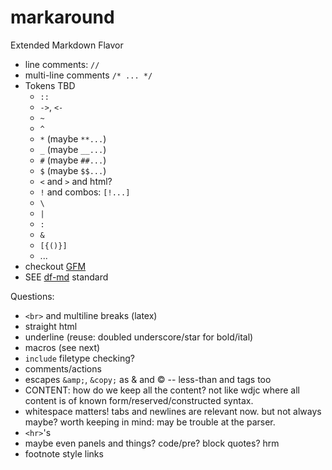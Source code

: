 markaround
==========

Extended Markdown Flavor


- line comments: `//`
- multi-line comments `/* ... */`
- Tokens TBD
	- `::`
	- `->`, `<-`
	- `~`
	- `^`
	- `*` (maybe `**...`)
	- `_` (maybe `__...`)
	- `#` (maybe `##...`)
	- `$` (maybe `$$...`)
	- `<` and `>` and html?
	- `!` and combos: `[!...]`
	- `\`
	- `|`
	- `:`
	- `&`
	- `[{()}]`
	- ...
- checkout [GFM](https://help.github.com/articles/github-flavored-markdown)
- SEE [df-md](http://daringfireball.net/projects/markdown/syntax) standard
	
Questions:

- `<br>` and multiline breaks (latex)
- straight html
- underline (reuse: doubled underscore/star for bold/ital)
- macros (see next)
- `include` filetype checking?
- comments/actions
- escapes `&amp;`, `&copy;` as & and © -- less-than and tags too
- CONTENT: how do we keep all the content? not like wdjc where all content is of known form/reserved/constructed syntax.
- whitespace matters! tabs and newlines are relevant now. but not always maybe? worth keeping in mind: may be trouble at the parser.
- `<hr>`'s
- maybe even panels and things? code/pre? block quotes? hrm
- footnote style links
